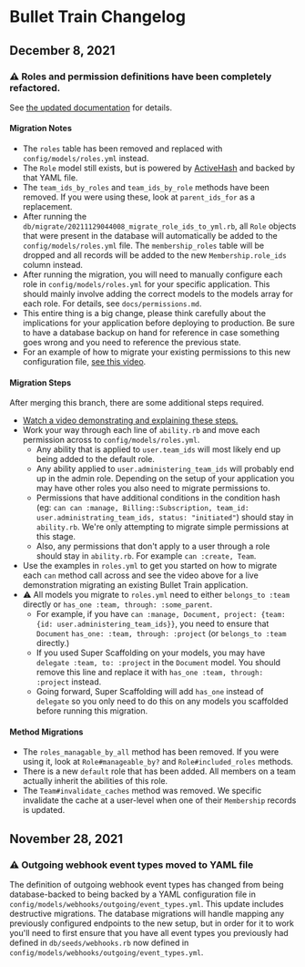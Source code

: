 # Bullet Train Changelog

## December 8, 2021

### ⚠️ Roles and permission definitions have been completely refactored.

See [the updated documentation](/docs/permissions.md) for details.

#### Migration Notes

- The `roles` table has been removed and replaced with `config/models/roles.yml` instead.
- The `Role` model still exists, but is powered by [ActiveHash](https://github.com/zilkey/active_hash) and backed by that YAML file.
- The `team_ids_by_roles` and `team_ids_by_role` methods have been removed. If you were using these, look at `parent_ids_for` as a replacement.
- After running the `db/migrate/20211129044008_migrate_role_ids_to_yml.rb`, all `Role` objects that were present in the database will automatically be added to the `config/models/roles.yml` file.  The `membership_roles` table will be dropped and all records will be added to the new `Membership.role_ids` column instead.
- After running the migration, you will need to manually configure each role in `config/models/roles.yml` for your specific application.  This should mainly involve adding the correct models to the models array for each role.  For details, see `docs/permissions.md`.
- This entire thing is a big change, please think carefully about the implications for your application before deploying to production. Be sure to have a database backup on hand for reference in case something goes wrong and you need to reference the previous state.
- For an example of how to migrate your existing permissions to this new configuration file, [see this video](https://www.loom.com/share/9af9112e5d50492f835096b6b84c240a).

#### Migration Steps

After merging this branch, there are some additional steps required.

- [Watch a video demonstrating and explaining these steps.](https://loom.com/share/9af9112e5d50492f835096b6b84c240a)
- Work your way through each line of `ability.rb` and move each permission across to `config/models/roles.yml`.
  - Any ability that is applied to `user.team_ids` will most likely end up being added to the default role.
  - Any ability applied to `user.administering_team_ids` will probably end up in the admin role.  Depending on the setup of your application you may have other roles you also need to migrate permissions to.
  - Permissions that have additional conditions in the condition hash (eg: `can can :manage, Billing::Subscription, team_id: user.administrating_team_ids, status: "initiated"`) should stay in `ability.rb`.  We're only attempting to migrate simple permissions at this stage.
  - Also, any permissions that don't apply to a user through a role should stay in `ability.rb`.  For example `can :create, Team`.
- Use the examples in `roles.yml` to get you started on how to migrate each `can` method call across and see the video above for a live demonstration migrating an existing Bullet Train application.
- ⚠️ All models you migrate to `roles.yml` need to either `belongs_to :team` directly or `has_one :team, through: :some_parent`.
  - For example, if you have `can :manage, Document, project: {team: {id: user.administering_team_ids}}`, you need to ensure that `Document` `has_one: :team, through: :project` (or `belongs_to :team` directly.)
  - If you used Super Scaffolding on your models, you may have `delegate :team, to: :project` in the `Document` model. You should remove this line and replace it with `has_one :team, through: :project` instead.
  - Going forward, Super Scaffolding will add `has_one` instead of `delegate` so you only need to do this on any models you scaffolded before running this migration.

#### Method Migrations

- The `roles_managable_by_all` method has been removed. If you were using it, look at `Role#manageable_by?` and `Role#included_roles` methods.
- There is a new `default` role that has been added.  All members on a team actually inherit the abilities of this role.
- The `Team#invalidate_caches` method was removed. We specific invalidate the cache at a user-level when one of their `Membership` records is updated.

## November 28, 2021

### ⚠️ Outgoing webhook event types moved to YAML file

The definition of outgoing webhook event types has changed from being database-backed to being backed by a YAML configuration file in `config/models/webhooks/outgoing/event_types.yml`. This update includes destructive migrations. The database migrations will handle mapping any previously configured endpoints to the new setup, but in order for it to work you'll need to first ensure that you have all event types you previously had defined in `db/seeds/webhooks.rb` now defined in `config/models/webhooks/outgoing/event_types.yml`.
